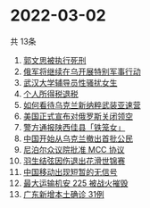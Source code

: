 # 2022-03-02
  共 13条

  <!-- BEGIN -->
  <!-- 最后更新时间:Wed Mar 02 2022 05:10:45 GMT+0000 (Coordinated Universal Time) -->
  1. [郭文思被执行死刑](https://www.zhihu.com/search?q=郭文思)
1. [俄军将继续在乌开展特别军事行动](https://www.zhihu.com/search?q=俄罗斯乌克兰)
1. [武汉大学辅导员性骚扰女生](https://www.zhihu.com/search?q=武汉大学辅导员)
1. [个人所得税退税](https://www.zhihu.com/search?q=个人所得税)
1. [如何看待乌克兰新纳粹武装亚速营](https://www.zhihu.com/search?q=亚速营)
1. [美国正式宣布对俄罗斯关闭领空](https://www.zhihu.com/search?q=美国对俄罗斯关闭领空)
1. [警方通报陕西佳县「铁笼女」](https://www.zhihu.com/search?q=铁笼女)
1. [中国开始从乌克兰撤出首批公民](https://www.zhihu.com/search?q=撤侨)
1. [尼泊尔众议院批准 MCC 协议](https://www.zhihu.com/search?q=尼泊尔)
1. [羽生结弦因伤退出花滑世锦赛](https://www.zhihu.com/search?q=羽生结弦)
1. [中国移动出现短暂的无信号](https://www.zhihu.com/search?q=中国移动没信号)
1. [最大运输机安 225 被战火摧毁](https://www.zhihu.com/search?q=安225)
1. [广东新增本土确诊 31例](https://www.zhihu.com/search?q=广东疫情)
  <!-- END -->
  